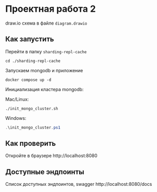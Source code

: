 # Проектная работа 2

draw.io схема в файле `diagram.drawio`

## Как запустить

Перейти в папку `sharding-repl-cache`

```shell
cd ./sharding-repl-cache
```

Запускаем mongodb и приложение

```shell
docker compose up -d
```

Инициализация кластера mongodb:


Mac/Linux:

```shell
./init_mongo_cluster.sh
```

Windows:
```powershell
.\init_mongo_cluster.ps1
```

## Как проверить

Откройте в браузере http://localhost:8080

## Доступные эндпоинты

Список доступных эндпоинтов, swagger http://localhost:8080/docs